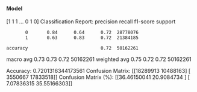 #### Model
[1 1 1 ... 0 1 0]
Classification Report:
              precision    recall  f1-score   support

           0       0.84      0.64      0.72  28778076
           1       0.63      0.83      0.72  21384185

    accuracy                           0.72  50162261
   macro avg       0.73      0.73      0.72  50162261
weighted avg       0.75      0.72      0.72  50162261

Accuracy: 0.7201316344173561
Confusion Matrix:
[[18289913 10488163]
 [ 3550667 17833518]]
Confusion Matrix (%):
[[36.46150041 20.9084734 ]
 [ 7.07836315 35.55166303]]
